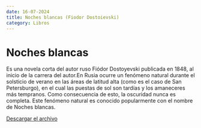 ```yaml
---
date: 16-07-2024
title: Noches blancas (Fiodor Dostoievski)
category: Libros
---
```


# Noches blancas

Es una novela corta del autor ruso Fiódor Dostoyevski publicada en 1848, al inicio de la carrera del autor.En Rusia ocurre un fenómeno natural durante el solsticio de verano en las áreas de latitud alta (como es el caso de San Petersburgo), en el cual las puestas de sol son tardías y los amaneceres más tempranos. Como consecuencia de esto, la oscuridad nunca es completa. Este fenómeno natural es conocido popularmente con el nombre de Noches blancas.

[Descargar el archivo](/libros/dostoievski_fiodor_noches_blancas.pdf)

